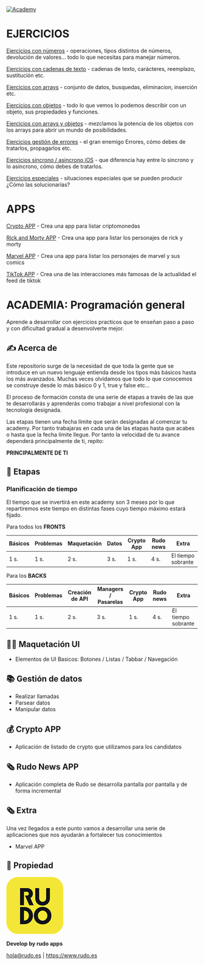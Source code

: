 [![Academy](https://img.shields.io/badge/Languages-all-orange?style=flat-square)](https://img.shields.io/badge/Languages-all-orange?style=flat-square)

# EJERCICIOS

[Ejercicios con números](exercises/numbers.md) - operaciones, tipos distintos de números, devolución de valores... todo lo que necesitas para manejar números.

[Ejercicios con cadenas de texto](exercises/strings.md) - cadenas de texto, carácteres, reemplazo, sustitución etc.

[Ejercicios con arrays](exercises/arrays.md) - conjunto de datos, busquedas, eliminacion, inserción etc.

[Ejercicios con objetos](exercises/objects.md) - todo lo que vemos lo podemos describir con un objeto, sus propiedades y funciones.

[Ejercicios con arrays y objetos](exercises/arraysandobjects.md) - mezclamos la potencia de los objetos con los arrays para abrir un mundo de posibilidades.

[Ejercicios gestión de errores](exercises/error.md) - el gran enemigo Errores, cómo debes de tratarlos, propagarlos etc.

[Ejercicios sincrono / asincrono iOS](exercises/calls.md) - que diferencia hay entre lo sincrono y lo asincrono, cómo debes de tratarlos.

[Ejercicios especiales](exercises/special.md) - situaciones especiales que se pueden producir ¿Cómo las solucionarías?

# APPS

[Crypto APP](test/crypto.md) - Crea una app para listar criptomonedas
 
[Rick and Morty APP](test/rickandmorty.md) - Crea una app para listar los personajes de rick y morty 

[Marvel APP](test/marvel.md) - Crea una app para listar los personajes de marvel y sus comics

[TikTok APP](test/tiktok.md) - Crea una de las interacciones más famosas de la actualidad el feed de tiktok

# ACADEMIA: Programación general
Aprende a desarrollar con ejercicios practicos que te enseñan paso a paso y con dificultad gradual a desenvolverte mejor. 

## ✍️ Acerca de
Este repositorio surge de la necesidad de que toda la gente que se introduce en un nuevo lenguaje entienda desde los tipos más básicos hasta los más avanzados. Muchas veces olvidamos que todo lo que conocemos se construye desde lo más básico 0 y 1, true y false etc...

El proceso de formación consta de una serie de etapas a través de las que te desarrollarás y aprenderás como trabajar a nivel profesional con la tecnología designada.

Las etapas tienen una fecha límite que serán designadas al comenzar tu academy. Por tanto trabajaras en cada una de las etapas hasta que acabes o hasta que la fecha límite llegue. Por tanto la velocidad de tu avance dependerá principalmente de ti, repito:

 **PRINCIPALMENTE DE TI**


## 📝 Etapas

### Planificación de tiempo

El tiempo que se invertirá en este academy son 3 meses por lo que repartiremos este tiempo en distintas fases cuyo tiempo máximo estará fijado.

Para todos los **FRONTS**

| Básicos| Problemas | Maquetación | Datos | Crypto App | Rudo news | Extra |
| ----- | ---- | ---- | ---- | ---- | ---- | ---- | 
| 1 s.  | 1 s. | 2 s. | 3 s. | 1 s. | 4 s. | El tiempo sobrante |

Para los **BACKS**

| Básicos| Problemas | Creación de API | Managers / Pasarelas | Crypto App | Rudo news | Extra |
| ----- | ---- | ---- | ---- | ---- | ---- | ---- | 
| 1 s. | 1 s. | 2 s. | 3 s. | 1 s. | 4 s. | El tiempo sobrante |


## 🧑‍🎨 Maquetación UI 

- Elementos de UI Basicos: Botones / Listas / Tabbar / Navegación

## 📚 Gestión de datos

- Realizar llamadas 
- Parsear datos
- Manipular datos

## 💰 Crypto APP

- Aplicación de listado de crypto que utilizamos para los candidatos

## 🗞 Rudo News APP

- Aplicación completa de Rudo se desarrolla pantalla por pantalla y de forma incremental

## 🗞 Extra

Una vez llegados a este punto vamos a desarrollar una serie de aplicaciones que nos ayudarán a fortalecer tus conocimientos

- Marvel APP

## 🔖 Propiedad

![Rudo](README/rudo.png)

**Develop by rudo apps**

hola@rudo.es | https://www.rudo.es